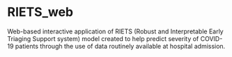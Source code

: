 # RIETS_web
Web-based interactive application of RIETS (Robust and Interpretable Early Triaging Support system) model created to help predict severity of COVID-19 patients through the use of data routinely available at hospital admission. 
